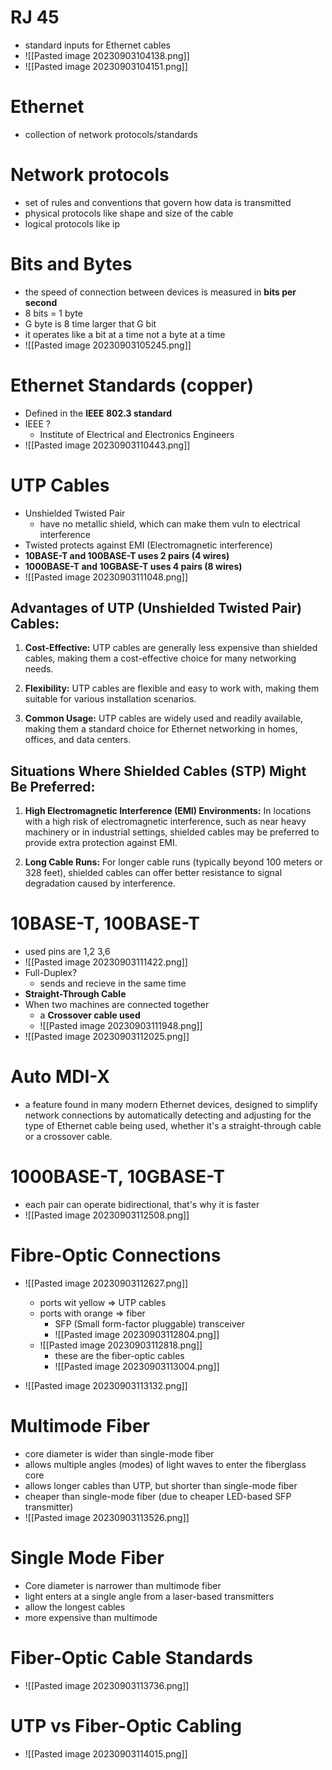 # RJ 45
- standard inputs for Ethernet cables 
- ![[Pasted image 20230903104138.png]]
- ![[Pasted image 20230903104151.png]]


# Ethernet 
- collection of network protocols/standards 

# Network protocols 
- set of rules and conventions that govern how data is transmitted
- physical protocols like shape and size of the cable 
- logical protocols like ip


# Bits and Bytes 
- the speed of connection between devices is measured in **bits per second**
- 8 bits = 1 byte
- G byte is 8 time larger that G bit
- it operates like a bit at a time not a byte at a time 
- ![[Pasted image 20230903105245.png]]


# Ethernet Standards (copper)
- Defined in the **IEEE 802.3 standard**
- IEEE ? 
	- Institute of Electrical and Electronics Engineers 
- ![[Pasted image 20230903110443.png]]


# UTP Cables 
- Unshielded Twisted Pair
	- have no metallic shield, which can make them vuln to electrical interference
- Twisted protects against EMI (Electromagnetic interference)
- **10BASE-T and 100BASE-T uses 2 pairs (4 wires)**
- **1000BASE-T and 10GBASE-T uses 4 pairs (8 wires)**
- ![[Pasted image 20230903111048.png]]


## Advantages of UTP (Unshielded Twisted Pair) Cables: 

1. **Cost-Effective:** UTP cables are generally less expensive than shielded cables, making them a cost-effective choice for many networking needs.
    
2. **Flexibility:** UTP cables are flexible and easy to work with, making them suitable for various installation scenarios.
    
3. **Common Usage:** UTP cables are widely used and readily available, making them a standard choice for Ethernet networking in homes, offices, and data centers.
    

## Situations Where Shielded Cables (STP) Might Be Preferred:

1. **High Electromagnetic Interference (EMI) Environments:** In locations with a high risk of electromagnetic interference, such as near heavy machinery or in industrial settings, shielded cables may be preferred to provide extra protection against EMI.
    
2. **Long Cable Runs:** For longer cable runs (typically beyond 100 meters or 328 feet), shielded cables can offer better resistance to signal degradation caused by interference.


# 10BASE-T, 100BASE-T
- used pins are 1,2 3,6
- ![[Pasted image 20230903111422.png]]
- Full-Duplex?
	- sends and recieve in the same time 
- **Straight-Through Cable**
- When two machines are connected together 
	- a **Crossover cable used**
	- ![[Pasted image 20230903111948.png]]
- ![[Pasted image 20230903112025.png]]


# Auto MDI-X
- a feature found in many modern Ethernet devices, designed to simplify network connections by automatically detecting and adjusting for the type of Ethernet cable being used, whether it's a straight-through cable or a crossover cable.


# 1000BASE-T, 10GBASE-T
- each pair can operate bidirectional, that's why it is faster
- ![[Pasted image 20230903112508.png]]



# Fibre-Optic Connections 
- ![[Pasted image 20230903112627.png]]
	- ports wit yellow => UTP cables 
	- ports with orange => fiber 
		- SFP (Small form-factor pluggable) transceiver  
		- ![[Pasted image 20230903112804.png]]
	- ![[Pasted image 20230903112818.png]]
		- these are the fiber-optic cables 
		- ![[Pasted image 20230903113004.png]]

- ![[Pasted image 20230903113132.png]]



# Multimode Fiber 
- core diameter is wider than single-mode fiber
- allows multiple angles (modes) of light waves to enter the fiberglass core
- allows longer cables than UTP, but shorter than single-mode fiber 
- cheaper than single-mode fiber (due to cheaper LED-based SFP transmitter)
- ![[Pasted image 20230903113526.png]]


# Single Mode Fiber
- Core diameter is narrower than multimode fiber 
- light enters at a single angle from a laser-based transmitters 
- allow the longest cables 
- more expensive than multimode 


# Fiber-Optic Cable Standards 
- ![[Pasted image 20230903113736.png]]

# UTP vs Fiber-Optic Cabling
- ![[Pasted image 20230903114015.png]]
